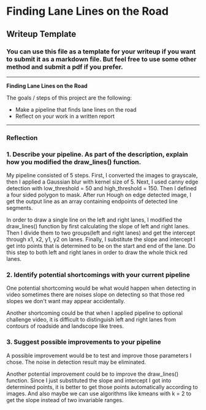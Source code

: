 # **Finding Lane Lines on the Road** 

## Writeup Template

### You can use this file as a template for your writeup if you want to submit it as a markdown file. But feel free to use some other method and submit a pdf if you prefer.

---

**Finding Lane Lines on the Road**

The goals / steps of this project are the following:
* Make a pipeline that finds lane lines on the road
* Reflect on your work in a written report


[//]: # (Image References)

[image1]: ./examples/grayscale.jpg "Grayscale"

---

### Reflection

### 1. Describe your pipeline. As part of the description, explain how you modified the draw_lines() function.

My pipeline consisted of 5 steps. First, I converted the images to grayscale, then I applied a Gaussian blur with kernel size of 5. Next, I used canny edge detection with low_threshold = 50 and high_threshold = 150. Then I defined a four sided polygon to mask. After run Hough on edge detected image, I get the output line as an array containing endpoints of detected line segments.

In order to draw a single line on the left and right lanes, I modified the draw_lines() function by first calculating the slope of left and right lanes. Then I divide them to two groups(left and right lanes) and get the intercept through x1, x2, y1, y2 on lanes. Finally, I substitute the slope and intercept I get into points that is determined to be on the start and end of the lane. Do this step to both left and right lanes in order to draw the whole thick red lanes.


### 2. Identify potential shortcomings with your current pipeline


One potential shortcoming would be what would happen when detecting in video sometimes there are noises slope on detecting so that those red slopes we don't want may appear accidentally.

Another shortcoming could be that when I applied pipeline to optional challenge video, it is difficult to distinguish left and right lanes from contours of roadside and landscope like trees. 


### 3. Suggest possible improvements to your pipeline

A possible improvement would be to test and improve those parameters I chose. The noise in detection result may be eliminated.

Another potential improvement could be to improve the draw_lines() function. Since I just substituted the slope and intercept I got into determined points, it is better to get those points automatically according to images. And also maybe we can use algorithms like kmeans with k = 2 to get the slope instead of two invariable ranges.
